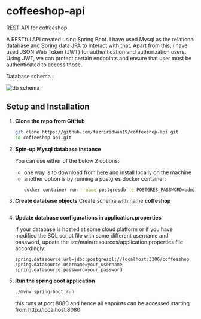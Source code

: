 # coffeeshop-api

REST API for coffeeshop.

A RESTful API created using Spring Boot. I have used Mysql as the relational database and Spring data JPA to interact with that.
Apart from this, i have used JSON Web Token (JWT) for authentication and authorization users. Using JWT, we can protect certain endpoints and ensure that user must be authenticated to access those.

Database schema :

![db schema]()


## Setup and Installation

1. **Clone the repo from GitHub**
   ```sh
   git clone https://github.com/fazriridwan19/coffeeshop-api.git
   cd coffeeshop-api.git
   ```
2. **Spin-up Mysql database instance**

   You can use either of the below 2 options:
   - one way is to download from [here](https://www.postgresql.org/download) and install locally on the machine
   - another option is by running a postgres docker container:
     ```sh
     docker container run --name postgresdb -e POSTGRES_PASSWORD=admin -d -p 5432:5432 postgres
     ```
3. **Create database objects**
   Create schema with name **coffeshop**
     ```
4. **Update database configurations in application.properties**
   
   If your database is hosted at some cloud platform or if you have modified the SQL script file with some different username and password, update the src/main/resources/application.properties file accordingly:
   ```properties
   spring.datasource.url=jdbc:postgresql://localhost:3306/coffeeshop
   spring.datasource.username=your_username
   spring.datasource.password=your_password
   ```
5. **Run the spring boot application**
   ```sh
   ./mvnw spring-boot:run
   ```
   this runs at port 8080 and hence all enpoints can be accessed starting from http://localhost:8080
